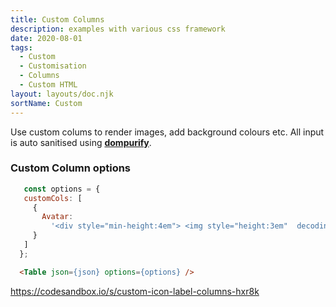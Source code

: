 ```yaml
---
title: Custom Columns
description: examples with various css framework
date: 2020-08-01
tags:
  - Custom 
  - Customisation
  - Columns 
  - Custom HTML
layout: layouts/doc.njk
sortName: Custom
---
```

 Use custom colums to render images, add background colours etc. All input is auto sanitised using <strong>[dompurify](https://github.com/cure53/DOMPurify)</strong>. 

### Custom Column options
 ```js
    const options = {
    customCols: [
      {
        Avatar:
          '<div style="min-height:4em"> <img style="height:3em"  decoding="async" src=${Avatar}></img></div'
      }
    ]
   };
```
```html
  <Table json={json} options={options} />
```
https://codesandbox.io/s/custom-icon-label-columns-hxr8k
